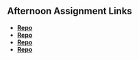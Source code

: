 ## Afternoon Assignment Links

* **[Repo](https://github.com/VarozzaEJ/burgershack)**
* **[Repo](https://github.com/VarozzaEJ/gregsListAPI)**
* **[Repo](https://github.com/VarozzaEJ/rest)**
* **[Repo](https://github.com/VarozzaEJ/<ASSIGNMENT_REPO>)**

